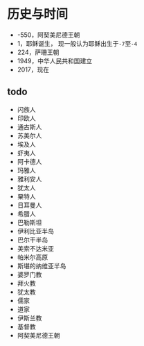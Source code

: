 # 历史与时间

- -550，阿契美尼德王朝
- 1，耶稣诞生， 现一般认为耶稣出生于`-7`至`-4`
- 224，萨珊王朝
- 1949，中华人民共和国建立
- 2017，现在

## todo

- 闪族人
- 印欧人
- 通古斯人
- 苏美尔人
- 埃及人
- 虾夷人
- 阿卡德人
- 玛雅人
- 雅利安人
- 犹太人
- 粟特人
- 日耳曼人
- 希腊人
- 巴勒斯坦
- 伊利比亚半岛
- 巴尔干半岛
- 美索不达米亚
- 帕米尔高原
- 斯堪的纳维亚半岛
- 婆罗门教
- 拜火教
- 犹太教
- 儒家
- 道家
- 伊斯兰教
- 基督教
- 阿契美尼德王朝